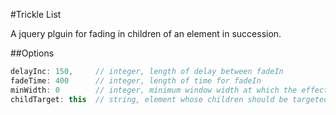 #Trickle List

A jquery plguin for fading in children of an element in succession.

##Options
```JavaScript
delayInc: 150,     // integer, length of delay between fadeIn
fadeTime: 400      // integer, length of time for fadeIn
minWidth: 0        // integer, minimum window width at which the effect initializes
childTarget: this  // string, element whose children should be targeted, defaults to $(this)
```